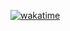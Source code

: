 [![wakatime](https://wakatime.com/badge/user/47623a7b-3423-456c-8fc6-cbf861f9eb2d/project/6986b11d-0ed3-424f-a30e-3c3883b38c17.svg)](https://wakatime.com/badge/user/47623a7b-3423-456c-8fc6-cbf861f9eb2d/project/6986b11d-0ed3-424f-a30e-3c3883b38c17)